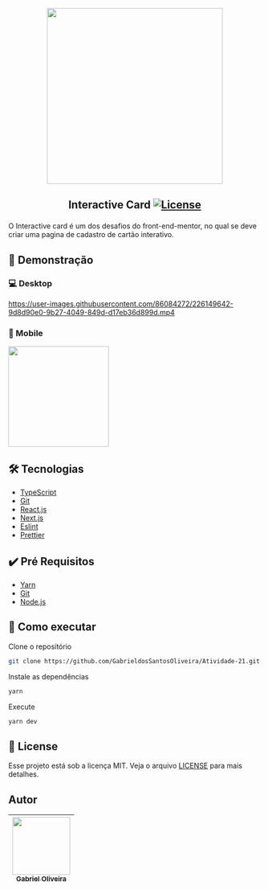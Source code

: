 <p align="center">
<img width="350px" src="https://user-images.githubusercontent.com/86084272/226150007-4dbf6fa7-71a1-4af3-a313-b0a194cbb317.png"/> </p>

 ## <p align="center"> Interactive Card <a href="LICENSE"> <img  src="https://img.shields.io/static/v1?label=License&message=MIT&color=&labelColor=202024" alt="License"></a> </p>
O Interactive card é um dos desafios do front-end-mentor, no qual se deve criar uma pagina de cadastro de cartão interativo.
 
## 🔖 Demonstração
### 💻 Desktop
https://user-images.githubusercontent.com/86084272/226149642-9d8d90e0-9b27-4049-849d-d17eb36d899d.mp4
### 📱 Mobile

<img width="200px" src="https://user-images.githubusercontent.com/86084272/226149853-561d4e91-e1d1-43f7-af18-10ef60ecd251.png"/>

## 🛠️ Tecnologias
- [TypeScript](https://www.typescriptlang.org/) 
- [Git](https://git-scm.com/)
- [React.js](https://react.dev/) 
- [Next.js](https://nextjs.org/)
- [Eslint](https://eslint.org/)
- [Prettier](https://prettier.io/)

## ✔️ Pré Requisitos
- [Yarn](https://classic.yarnpkg.com/lang/en/docs/install)
- [Git](https://git-scm.com/book/en/v2/Getting-Started-Installing-Git)
- [Node.js](https://nodejs.org/en/)

## 🚀 Como executar

Clone o repositório
```bash
git clone https://github.com/GabrieldosSantosOliveira/Atividade-21.git
```
Instale as dependências
```bash
yarn 
```
Execute
```bash
yarn dev
```
## 📝 License
Esse projeto está sob a licença MIT. Veja o arquivo [LICENSE](LICENSE) para mais detalhes.

## Autor
| [<img src="https://avatars.githubusercontent.com/u/86084272?v=4" width=115><br><sub>Gabriel Oliveira</sub>](https://www.linkedin.com/in/gabriel-dos-santos-oliveira-24b67b243/)
| :---: | 

